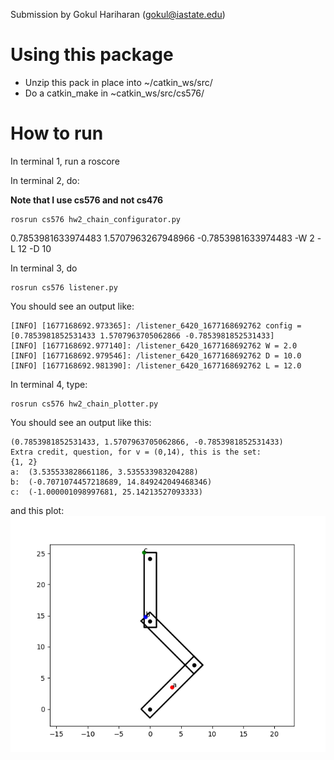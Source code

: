 Submission by Gokul Hariharan (gokul@iastate.edu)
# Using this package
- Unzip this pack in place into ~/catkin_ws/src/
- Do a catkin_make in ~catkin_ws/src/cs576/ 

# How to run

In terminal 1, run a roscore

In terminal 2, do: 

**Note that I use cs576 and not cs476** 

    rosrun cs576 hw2_chain_configurator.py
0.7853981633974483 1.5707963267948966 -0.7853981633974483 -W 2 -L 12 -D 10

In terminal 3, do

    rosrun cs576 listener.py

You should see an output like:

    [INFO] [1677168692.973365]: /listener_6420_1677168692762 config = [0.7853981852531433 1.5707963705062866 -0.7853981852531433]
    [INFO] [1677168692.977140]: /listener_6420_1677168692762 W = 2.0
    [INFO] [1677168692.979546]: /listener_6420_1677168692762 D = 10.0
    [INFO] [1677168692.981390]: /listener_6420_1677168692762 L = 12.0

In terminal 4, type:

    rosrun cs576 hw2_chain_plotter.py

You should see an output like this:

    (0.7853981852531433, 1.5707963705062866, -0.7853981852531433)
    Extra credit, question, for v = (0,14), this is the set: 
    {1, 2}
    a:  (3.535533828661186, 3.535533983204288)
    b:  (-0.7071074457218689, 14.849242049468346)
    c:  (-1.000001098997681, 25.14213527093333)

and this plot:
![](Final.png)

